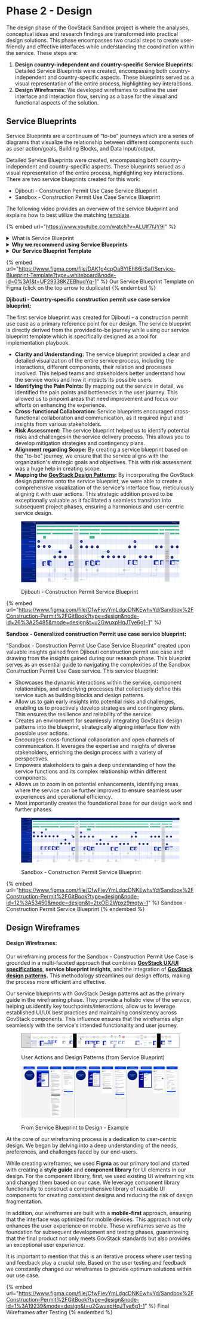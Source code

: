 # Phase 2 - Design

The design phase of the GovStack Sandbox project is where the analyses, conceptual ideas and research findings are transformed into practical design solutions. This phase encompasses two crucial steps to create user-friendly and effective interfaces while understanding the coordination within the service. These steps are:

1. **Design country-independent and country-specific Service Blueprints**: Detailed Service Blueprints were created, encompassing both country-independent and country-specific aspects. These blueprints served as a visual representation of the entire process, highlighting key interactions.
2. **Design Wireframes:** We developed wireframes to outline the user interface and interaction flow, serving as a base for the visual and functional aspects of the solution.

## Service Blueprints

Service Blueprints are a continuum of “to-be” journeys which are a series of diagrams that visualize the relationship between different components such as user action/goals, Building Blocks, and Data Input/output.

Detailed Service Blueprints were created, encompassing both country-independent and country-specific aspects. These blueprints served as a visual representation of the entire process, highlighting key interactions. There are two service blueprints created for this work:

* Djibouti - Construction Permit Use Case Service Blueprint
* Sandbox - Construction Permit Use Case Service Blueprint

The following video provides an overview of the service blueprint and explains how to best utilize the matching [template](https://www.figma.com/file/DAK1g4cpOaBYIEh86jrSaf/Service-Blueprint-Template?type=whiteboard\&node-id=0-1\&t=AUu6VlsxJrZyLQUG-0).&#x20;

{% embed url="https://www.youtube.com/watch?v=ALUlf7fJY9I" %}

<details>

<summary>What is Service Blueprint</summary>

A service blueprint is a diagram that visualizes the relationships between different service components - people, properties (physical or digital evidence), and processes - that are directly tied to touchpoints in a specific customer journey.

More Information:\
[Service Blueprints: Definitions](https://www.nngroup.com/articles/service-blueprints-definition/)

</details>

<details>

<summary><strong>Why we recommend using Service Blueprints</strong></summary>

Blueprinting is most useful when coordinating complex services because it bridges cross-team efforts to make everyone familiar with the use case early on and enable preparation work

Service blueprints are companions to user journeys and often build upon them. They help organisations to see the big picture of how a service is implemented and used. They pinpoint dependencies between user journeys of the service providers/government entities and users in the same visualisation. They are instrumental in identifying and optimising complex interactions, ultimately saving money for the organisation and improving the experience for its users.

</details>

<details>

<summary><strong>Our Service Blueprint Template</strong></summary>

Our Service Blueprint Template was created for producing service blueprints based on GovStack Implementation Playbook and facilitating coordination between teams and components while producing deep understanding related to use cases that are worked on. They are a continuum of the “to-be” user journeys within the implementation playbook.

The primary elements of our service blueprints are:

* Processes
* Different service users and entities involved in providing the service
* Actions and goals of entities and users
* GovStack Design Patterns
* Required documents, Data input and output
* Building Blocks

[Service Blueprint Template](https://www.figma.com/file/DAK1g4cpOaBYIEh86jrSaf/Service-Blueprint-Template?type=whiteboard\&node-id=0%3A1\&t=UF29338KZEBhudYq-1)

</details>

{% embed url="https://www.figma.com/file/DAK1g4cpOaBYIEh86jrSaf/Service-Blueprint-Template?type=whiteboard&node-id=0%3A1&t=UF29338KZEBhudYq-1" %}
Our Service Blueprint Template on Figma (click on the top arrow to duplicate)
{% endembed %}

**Djibouti - Country-specific construction permit use case service blueprint:**

The first service blueprint was created for Djibouti - a construction permit use case as a primary reference point for our design. The service blueprint is directly derived from the provided to-be journey while using our service blueprint template which is specifically designed as a tool for implementation playbook.

* **Clarity and Understanding:** The service blueprint provided a clear and detailed visualization of the entire service process, including the interactions, different components, their relation and processes involved. This helped teams and stakeholders better understand how the service works and how it impacts its possible users.
* **Identifying the Pain Points:** By mapping out the service in detail, we identified the pain points and bottlenecks in the user journey. This allowed us to pinpoint areas that need improvement and focus our efforts on enhancing the experience.
* **Cross-functional Collaboration:** Service blueprints encouraged cross-functional collaboration and communication, as it required input and insights from various stakeholders.
* **Risk Assessment:** The service blueprint helped us to identify potential risks and challenges in the service delivery process. This allows you to develop mitigation strategies and contingency plans.
* **Alignment regarding Scope:** By creating a service blueprint based on the "to-be" journey, we ensure that the service aligns with the organization's strategic goals and objectives. This with risk assessment was a huge help in creating scope.
* **Mapping the** [**GovStack Design Patterns**](https://govstack.gitbook.io/specification/govstack-ui-ux-guidelines/4-design-patterns)**:** By incorporating the GovStack design patterns onto the service blueprint, we were able to create a comprehensive visualization of the service's interface flow, meticulously aligning it with user actions. This strategic addition proved to be exceptionally valuable as it facilitated a seamless transition into subsequent project phases, ensuring a harmonious and user-centric service design.

<figure><img src="../../.gitbook/assets/Djibouti Construction permit Service Blueprint.png" alt=""><figcaption><p>Djibouti - Construction Permit Service Blueprint</p></figcaption></figure>

{% embed url="https://www.figma.com/file/CfwFievYmLdgcDNKEwhvYd/Sandbox%2FConstruction-Permit%2FGitBook?type=design&node-id=26%3A25485&mode=design&t=u2GwuxpHqJTye6g1-1" %}

**Sandbox - Generalized construction Permit use case service blueprint:**

“Sandbox - Construction Permit Use Case Service Blueprint” created upon valuable insights gained from Djibouti construction permit use case and drawing from the insights gained during our research phase. This blueprint serves as an essential guide to navigating the complexities of the Sandbox Construction Permit Use Case service. This service blueprint:

* Showcases the dynamic interactions within the service, component relationships, and underlying processes that collectively define this service such as building blocks and design patterns.
* Allow us to gain early insights into potential risks and challenges, enabling us to proactively develop strategies and contingency plans. This ensures the resilience and reliability of the service.
* Creates an environment for seamlessly integrating GovStack design patterns into the blueprint, strategically aligning interface flow with possible user actions.
* Encourages cross-functional collaboration and open channels of communication. It leverages the expertise and insights of diverse stakeholders, enriching the design process with a variety of perspectives.
* Empowers stakeholders to gain a deep understanding of how the service functions and its complex relationship within different components.
* Allows us to zoom in on potential enhancements, identifying areas where the service can be further improved to ensure seamless user experiences and operational efficiency.
* Most importantly creates the foundational base for our design work and further phases.

<figure><img src="../../.gitbook/assets/Generic Construction Permit Service Blueprint.png" alt=""><figcaption><p>Sandbox - Construction Permit Service Blueprint</p></figcaption></figure>

{% embed url="https://www.figma.com/file/CfwFievYmLdgcDNKEwhvYd/Sandbox%2FConstruction-Permit%2FGitBook?type=design&node-id=12%3A53450&mode=design&t=2txOEl2Wpxz9mqtw-1" %}
Sandbox - Construction Permit Service Blueprint
{% endembed %}

## Design Wireframes

#### **Design Wireframes:** <a href="#design-wireframes" id="design-wireframes"></a>

Our wireframing process for the Sandbox - Construction Permit Use Case is grounded in a multi-faceted approach that combines [**GovStack UX/UI specifications**](https://govstack.gitbook.io/bb-ux/), **service blueprint insights**, and the integration of [**GovStack design patterns**](https://govstack.gitbook.io/specification/govstack-ui-ux-guidelines/4-design-patterns)**.** This methodology streamlines our design efforts, making the process more efficient and effective.

Our service blueprints with GovStack Design patterns act as the primary guide in the wireframing phase. They provide a holistic view of the service, helping us identify key touchpoints/interactions, allow us to leverage established UI/UX best practices and maintaining consistency across GovStack components. This influence ensures that the wireframes align seamlessly with the service's intended functionality and user journey.

<figure><img src="../../.gitbook/assets/Architects actions.png" alt=""><figcaption><p>User Actions and Design Patterns (from Service Blueprint)</p></figcaption></figure>

<figure><img src="../../.gitbook/assets/Wireframing.png" alt=""><figcaption><p>From Service Blueprint to Design - Example</p></figcaption></figure>

At the core of our wireframing process is a dedication to user-centric design. We began by delving into a deep understanding of the needs, preferences, and challenges faced by our end-users.

While creating wireframes, we used **Figma** as our primary tool and started with creating a **style guide** and **component library** for UI elements in our design. For the component library, first, we used existing UI wireframing kits and changed them based on our case. We leverage component library functionality to construct a comprehensive library of reusable UI components for creating consistent designs and reducing the risk of design fragmentation.

In addition, our wireframes are built with a **mobile-first** approach, ensuring that the interface was optimized for mobile devices. This approach not only enhances the user experience on mobile. These wireframes serve as the foundation for subsequent development and testing phases, guaranteeing that the final product not only meets GovStack standards but also provides an exceptional user experience.

It is important to mention that this is an iterative process where user testing and feedback play a crucial role. Based on the user testing and feedback we constantly changed our wireframes to provide optimum solutions within our use case.&#x20;

{% embed url="https://www.figma.com/file/CfwFievYmLdgcDNKEwhvYd/Sandbox%2FConstruction-Permit%2FGitBook?type=design&node-id=1%3A19239&mode=design&t=u2GwuxpHqJTye6g1-1" %}
Final Wireframes after Testing
{% endembed %}

